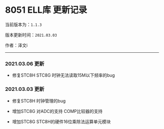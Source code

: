 

# 8051 ELL库 更新记录



当前版本为：`1.1.3`

版本更新时间：`2021.03.03`

作者：泽文i




****



### 2021.03.06 更新

* 修复STC8H STC8G 时钟无法读取15M以下频率的bug

  


### 2021.03.03 更新

* 修复STC8H 时钟管理的bug

* 增加STC8G 对ADC的支持 COMP比较器的支持

* 增加STC8G STC8H的硬件16位乘除法运算单元模块

  

  

